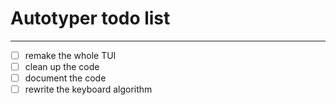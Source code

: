 # Autotyper todo list

---

- [ ] remake the whole TUI
- [ ] clean up the code
- [ ] document the code
- [ ] rewrite the keyboard algorithm